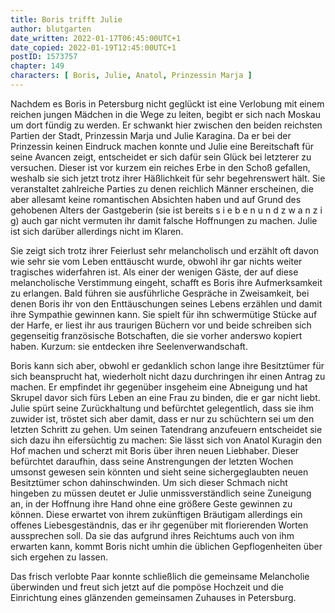 ```yaml
---
title: Boris trifft Julie
author: blutgarten
date_written: 2022-01-17T06:45:00UTC+1
date_copied: 2022-01-19T12:45:00UTC+1
postID: 1573757
chapter: 149
characters: [ Boris, Julie, Anatol, Prinzessin Marja ]
---
```

Nachdem es Boris in Petersburg nicht geglückt ist eine Verlobung mit einem reichen jungen Mädchen in die Wege zu leiten, begibt er sich nach Moskau um dort fündig zu werden. Er schwankt hier zwischen den beiden reichsten Partien der Stadt, Prinzessin Marja und Julie Karagina. Da er bei der Prinzessin keinen Eindruck machen konnte und Julie eine Bereitschaft für seine Avancen zeigt, entscheidet er sich dafür sein Glück bei letzterer zu versuchen. Dieser ist vor kurzem ein reiches Erbe in den Schoß gefallen, weshalb sie sich jetzt trotz ihrer Häßlichkeit für sehr begehrenswert hält. Sie veranstaltet zahlreiche Parties zu denen reichlich Männer erscheinen, die aber allesamt keine romantischen Absichten haben und auf Grund des gehobenen Alters der Gastgeberin (sie ist bereits s i e b e n u n d z w a n z i g) auch gar nicht vermuten ihr damit falsche Hoffnungen zu machen. Julie ist sich darüber allerdings nicht im Klaren.

Sie zeigt sich trotz ihrer Feierlust sehr melancholisch und erzählt oft davon wie sehr sie vom Leben enttäuscht wurde, obwohl ihr gar nichts weiter tragisches widerfahren ist. Als einer der wenigen Gäste, der auf diese melancholische Verstimmung eingeht, schafft es Boris ihre Aufmerksamkeit zu erlangen. Bald führen sie ausführliche Gespräche in Zweisamkeit, bei denen Boris ihr von den Enttäuschungen seines Lebens erzählen und damit ihre Sympathie gewinnen kann. Sie spielt für ihn schwermütige Stücke auf der Harfe, er liest ihr aus traurigen Büchern vor und beide schreiben sich gegenseitig französische Botschaften, die sie vorher anderswo kopiert haben. Kurzum: sie entdecken ihre Seelenverwandschaft.

Boris kann sich aber, obwohl er gedanklich schon lange ihre Besitztümer für sich beansprucht hat, wiederholt nicht dazu durchringen ihr einen Antrag zu machen. Er empfindet ihr gegenüber insgeheim eine Abneigung und hat Skrupel davor sich fürs Leben an eine Frau zu binden, die er gar nicht liebt. Julie spürt seine Zurückhaltung und befürchtet gelegentlich, dass sie ihm zuwider ist, tröstet sich aber damit, dass er nur zu schüchtern sei um den letzten Schritt zu gehen. Um seinen Tatendrang anzufeuern entscheidet sie sich dazu ihn eifersüchtig zu machen: Sie lässt sich von Anatol Kuragin den Hof machen und scherzt mit Boris über ihren neuen Liebhaber. Dieser befürchtet daraufhin, dass seine Anstrengungen der letzten Wochen umsonst gewesen sein könnten und sieht seine sichergeglaubten neuen Besitztümer schon dahinschwinden. Um sich dieser Schmach nicht hingeben zu müssen deutet er Julie unmissverständlich seine Zuneigung an, in der Hoffnung ihre Hand ohne eine größere Geste gewinnen zu können. Diese erwartet von ihrem zukünftigen Bräutigam allerdings ein offenes Liebesgeständnis, das er ihr gegenüber mit florierenden Worten aussprechen soll. Da sie das aufgrund ihres Reichtums auch von ihm erwarten kann, kommt Boris nicht umhin die üblichen Gepflogenheiten über sich ergehen zu lassen.

Das frisch verlobte Paar konnte schließlich die gemeinsame Melancholie überwinden und freut sich jetzt auf die pompöse Hochzeit und die Einrichtung eines glänzenden gemeinsamen Zuhauses in Petersburg. 